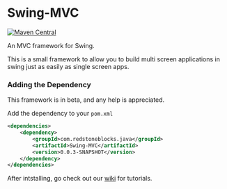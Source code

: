 # Swing-MVC

[![Maven Central](https://img.shields.io/maven-central/v/com.redstoneblocks.java/Swing-MVC)](https://search.maven.org/artifact/com.redstoneblocks.java/Swing-MVC)

An MVC framework for Swing.

This is a small framework to allow you to build multi screen
applications in swing just as easily as single screen apps.

### Adding the Dependency

This framework is in beta, and any help is appreciated.

Add the dependency to your `pom.xml`

```xml
<dependencies>
    <dependency>
        <groupId>com.redstoneblocks.java</groupId>
        <artifactId>Swing-MVC</artifactId>
        <version>0.0.3-SNAPSHOT</version>
    </dependency>
</dependencies>
```

After intstalling, go check out our [wiki](https://github.com/Allan-Jacobs/Swing-MVC/wiki) for tutorials.

